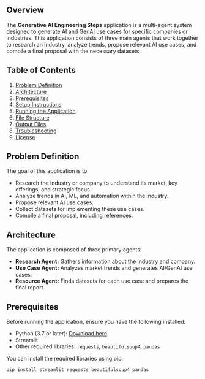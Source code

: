 ## Overview

The **Generative AI Engineering Steps** application is a multi-agent system designed to generate AI and GenAI use cases for specific companies or industries. This application consists of three main agents that work together to research an industry, analyze trends, propose relevant AI use cases, and compile a final proposal with the necessary datasets.

## Table of Contents

1. [Problem Definition](#problem-definition)
2. [Architecture](#architecture)
3. [Prerequisites](#prerequisites)
4. [Setup Instructions](#setup-instructions)
5. [Running the Application](#running-the-application)
6. [File Structure](#file-structure)
7. [Output Files](#output-files)
8. [Troubleshooting](#troubleshooting)
9. [License](#license)

## Problem Definition

The goal of this application is to:

- Research the industry or company to understand its market, key offerings, and strategic focus.
- Analyze trends in AI, ML, and automation within the industry.
- Propose relevant AI use cases.
- Collect datasets for implementing these use cases.
- Compile a final proposal, including references.

## Architecture

The application is composed of three primary agents:

- **Research Agent:** Gathers information about the industry and company.
- **Use Case Agent:** Analyzes market trends and generates AI/GenAI use cases.
- **Resource Agent:** Finds datasets for each use case and prepares the final report.

## Prerequisites

Before running the application, ensure you have the following installed:

- Python (3.7 or later): [Download here](https://www.python.org/downloads/)
- Streamlit
- Other required libraries: `requests`, `beautifulsoup4`, `pandas`

You can install the required libraries using pip:

```bash
pip install streamlit requests beautifulsoup4 pandas
```
